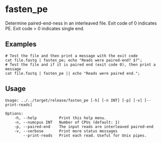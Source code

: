 # fasten_pe

Determine paired-end-ness in an interleaved file.
Exit code of 0 indicates PE. Exit code > 0 indicates single end.

## Examples

```
# Test the file and then print a message with the exit code
cat file.fastq | fasten_pe; echo "Reads were paired-end? $?";
# Test the file and if it is paired end (exit code 0), then print a message
cat file.fastq | fasten_pe || echo "Reads were paired end.";
```

## Usage

    Usage: ../../target/release/fasten_pe [-h] [-n INT] [-p] [-v] [--print-reads]
    
    Options:
        -h, --help          Print this help menu.
        -n, --numcpus INT   Number of CPUs (default: 1)
        -p, --paired-end    The input reads are interleaved paired-end
        -v, --verbose       Print more status messages
            --print-reads   Print each read. Useful for Unix pipes.
    
